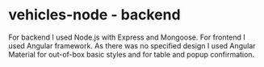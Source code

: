 # vehicles-node - backend

For backend I used Node.js with Express and Mongoose. 
For frontend I used Angular framework. As there was no specified design I used Angular Material for out-of-box basic styles and for table and popup confirmation. 

